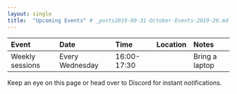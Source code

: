 ```yaml
---
layout: single
title:  "Upcoming Events" # _posts2019-09-31-October-Events-2019-20.md 
---
```


| Event | Date | Time | Location | Notes
|:-----------------|:----------|:-----------|:-----------|:-----------|
| Weekly sessions | Every Wednesday | 16:00-17:30 |  | Bring a laptop |

Keep an eye on this page or head over to Discord for instant notifications.
